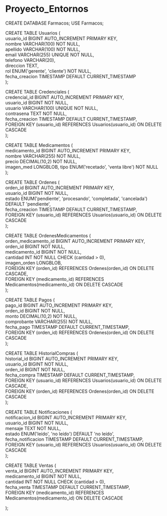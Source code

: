 # Proyecto_Entornos
CREATE DATABASE Farmacos;
USE Farmacos;

CREATE TABLE Usuarios (  
    usuario_id BIGINT AUTO_INCREMENT PRIMARY KEY,  
    nombre VARCHAR(100) NOT NULL,  
    apellido VARCHAR(100) NOT NULL,  
    email VARCHAR(255) UNIQUE NOT NULL,  
    telefono VARCHAR(20),  
    direccion TEXT,  
    rol ENUM('gerente', 'cliente') NOT NULL,  
    fecha_creacion TIMESTAMP DEFAULT CURRENT_TIMESTAMP  
);  

CREATE TABLE Credenciales (  
    credencial_id BIGINT AUTO_INCREMENT PRIMARY KEY,  
    usuario_id BIGINT NOT NULL,  
    usuario VARCHAR(100) UNIQUE NOT NULL,  
    contrasena TEXT NOT NULL,  
    fecha_creacion TIMESTAMP DEFAULT CURRENT_TIMESTAMP,  
    FOREIGN KEY (usuario_id) REFERENCES Usuarios(usuario_id) ON DELETE CASCADE  
);  

CREATE TABLE Medicamentos (  
    medicamento_id BIGINT AUTO_INCREMENT PRIMARY KEY,  
    nombre VARCHAR(255) NOT NULL,  
    precio DECIMAL(10,2) NOT NULL,  
    imagen_med LONGBLOB,
    tipo ENUM('recetado', 'venta libre') NOT NULL  
);  

CREATE TABLE Ordenes (  
    orden_id BIGINT AUTO_INCREMENT PRIMARY KEY,  
    usuario_id BIGINT NOT NULL,  
    estado ENUM('pendiente', 'procesando', 'completada', 'cancelada') DEFAULT 'pendiente',  
    fecha_creacion TIMESTAMP DEFAULT CURRENT_TIMESTAMP,  
    FOREIGN KEY (usuario_id) REFERENCES Usuarios(usuario_id) ON DELETE CASCADE  
);  

CREATE TABLE OrdenesMedicamentos (  
    orden_medicamento_id BIGINT AUTO_INCREMENT PRIMARY KEY,  
    orden_id BIGINT NOT NULL,  
    medicamento_id BIGINT NOT NULL,  
    cantidad INT NOT NULL CHECK (cantidad > 0),  
    imagen_orden LONGBLOB,  
    FOREIGN KEY (orden_id) REFERENCES Ordenes(orden_id) ON DELETE CASCADE,  
    FOREIGN KEY (medicamento_id) REFERENCES Medicamentos(medicamento_id) ON DELETE CASCADE  
);  

CREATE TABLE Pagos (  
    pago_id BIGINT AUTO_INCREMENT PRIMARY KEY,  
    orden_id BIGINT NOT NULL,  
    monto DECIMAL(10,2) NOT NULL,  
    comprobante VARCHAR(255) NOT NULL,  
    fecha_pago TIMESTAMP DEFAULT CURRENT_TIMESTAMP,  
    FOREIGN KEY (orden_id) REFERENCES Ordenes(orden_id) ON DELETE CASCADE  
);  

CREATE TABLE HistorialCompras (  
    historial_id BIGINT AUTO_INCREMENT PRIMARY KEY,  
    usuario_id BIGINT NOT NULL,  
    orden_id BIGINT NOT NULL,  
    fecha_compra TIMESTAMP DEFAULT CURRENT_TIMESTAMP,  
    FOREIGN KEY (usuario_id) REFERENCES Usuarios(usuario_id) ON DELETE CASCADE,  
    FOREIGN KEY (orden_id) REFERENCES Ordenes(orden_id) ON DELETE CASCADE  
);  

CREATE TABLE Notificaciones (  
    notificacion_id BIGINT AUTO_INCREMENT PRIMARY KEY,  
    usuario_id BIGINT NOT NULL,  
    mensaje TEXT NOT NULL,  
    estado ENUM('leído', 'no leído') DEFAULT 'no leído',  
    fecha_notificacion TIMESTAMP DEFAULT CURRENT_TIMESTAMP,  
    FOREIGN KEY (usuario_id) REFERENCES Usuarios(usuario_id) ON DELETE CASCADE  
);  

CREATE TABLE Ventas (  
    venta_id BIGINT AUTO_INCREMENT PRIMARY KEY,  
    medicamento_id BIGINT NOT NULL,  
    cantidad INT NOT NULL CHECK (cantidad > 0),  
    fecha_venta TIMESTAMP DEFAULT CURRENT_TIMESTAMP,  
    FOREIGN KEY (medicamento_id) REFERENCES Medicamentos(medicamento_id) ON DELETE CASCADE  

);
